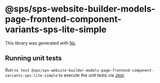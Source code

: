 # @sps/sps-website-builder-models-page-frontend-component-variants-sps-lite-simple

This library was generated with [Nx](https://nx.dev).

## Running unit tests

Run `nx test @sps/sps-website-builder-models-page-frontend-component-variants-sps-lite-simple` to execute the unit tests via [Jest](https://jestjs.io).
